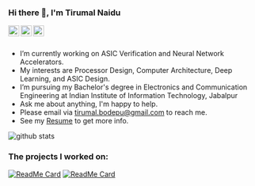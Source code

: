 ### Hi there 👋, I'm Tirumal Naidu

<a href="https://www.linkedin.com/in/tirumalnaidu/">
  <img align="left" alt="LinkdeIn" width="22px" src="https://cdn.jsdelivr.net/npm/simple-icons@v3/icons/linkedin.svg" />
</a>
<a href="https://twitter.com/tirumal_naidu">
  <img align="left" alt="Twitter" width="22px" src="https://cdn.jsdelivr.net/npm/simple-icons@v3/icons/twitter.svg" />
</a>
<a href="https://www.instagram.com/tirumal_naidu/">
  <img align="left" alt="Instagram" width="22px" src="https://cdn.jsdelivr.net/npm/simple-icons@v3/icons/instagram.svg" />
</a>
<br />
<br />

- I’m currently working on ASIC Verification and Neural Network Accelerators.
- My interests are Processor Design, Computer Architecture, Deep Learning, and ASIC Design.
- I’m pursuing my Bachelor's degree in Electronics and Communication Engineering at Indian Institute of Information Technology, Jabalpur
- Ask me about anything, I'm happy to help.
- Please email via tirumal.bodepu@gmail.com to reach me.
- See my [Resume](https://drive.google.com/file/d/1yS8Cns-NaCVWgQp37xHZnJLdthL1KaYI/view?usp=sharing) to get more info.

![github stats](https://github-readme-stats.vercel.app/api?username=tirumalnaidu&theme=graywhite&show_icons=true&hide_border=true)

### The projects I worked on:
[![ReadMe Card](https://github-readme-stats.vercel.app/api/pin/?username=tirumalnaidu&repo=opencl-cnn-accelerator&theme=graywhite)](https://github.com/tirumalnaidu/opencl-cnn-accelerator)
[![ReadMe Card](https://github-readme-stats.vercel.app/api/pin/?username=tirumalnaidu&repo=pipelined-mips-processor&theme=graywhite)](https://github.com/tirumalnaidu/pipelined-mips-processor)
